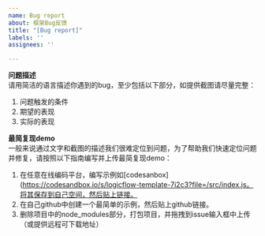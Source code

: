 ```yaml
---
name: Bug report
about: 框架Bug反馈
title: "[Bug report]"
labels: ''
assignees: ''

---
```


**问题描述**  
请用简洁的语言描述你遇到的bug，至少包括以下部分，如提供截图请尽量完整：
1. 问题触发的条件
2. 期望的表现
3. 实际的表现

**最简复现demo**  
一般来说通过文字和截图的描述我们很难定位到问题，为了帮助我们快速定位问题并修复，请按照以下指南编写并上传最简复现demo：
1. 在任意在线编码平台，编写示例如[codesanbox](https://codesandbox.io/s/logicflow-template-7i2c3?file=/src/index.js。将其保存到自己空间，然后贴上链接。
2. 在自己github中创建一个最简单的示例，然后贴上github链接。
3. 删除项目中的node_modules部分，打包项目，并拖拽到issue输入框中上传（或提供远程可下载地址）
